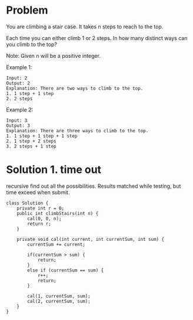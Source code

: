 # Problem

You are climbing a stair case. It takes n steps to reach to the top.

Each time you can either climb 1 or 2 steps. In how many distinct ways can you climb to the top?

Note: Given n will be a positive integer.

Example 1:
```
Input: 2
Output: 2
Explanation: There are two ways to climb to the top.
1. 1 step + 1 step
2. 2 steps
```

Example 2:

```
Input: 3
Output: 3
Explanation: There are three ways to climb to the top.
1. 1 step + 1 step + 1 step
2. 1 step + 2 steps
3. 2 steps + 1 step
```

# Solution 1. time out
recursive find out all the possibilities. Results matched while testing, but time exceed when submit.

```
class Solution {
    private int r = 0;
    public int climbStairs(int n) {
        cal(0, 0, n);
        return r;
    }
    
    private void cal(int current, int currentSum, int sum) {
        currentSum += current;
        
        if(currentSum > sum) {
            return;
        }
        else if (currentSum == sum) {
            r++;
            return;
        }
        
        cal(1, currentSum, sum);
        cal(2, currentSum, sum);
    }
}
```
